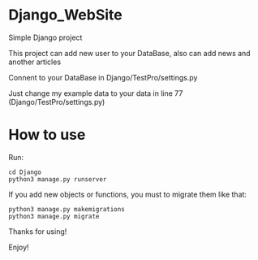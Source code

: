 # Django_WebSite

 Simple Django project
 
 This project can add new user to your DataBase, also can add news and another articles

 Connent to your DataBase in Django/TestPro/settings.py
 
 Just change my example data to your data in line 77 (Django/TestPro/settings.py)

# How to use

Run:

	cd Django
	python3 manage.py runserver
	
If you add new objects or functions, you must to migrate them like that:

	python3 manage.py makemigrations
	python3 manage.py migrate

Thanks for using!

Enjoy!
